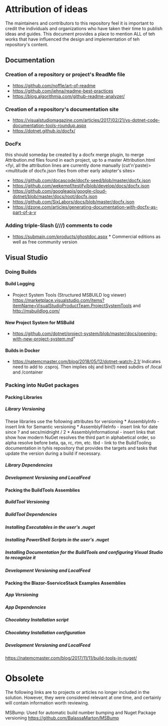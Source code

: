 
# Attribution of ideas
The maintainers and contributors to this repository feel it is important to credit the individuals and organizations who have taken their time to publish ideas and guides. This document provides a place to mention ALL of teh works that have influenced the design and implementation of teh repository's content.

## Documentation
### Creation of a repository or project's ReadMe file
  * https://github.com/noffle/art-of-readme
  * https://github.com/jehna/readme-best-practices
  * https://blog.algorithmia.com/github-readme-analyzer/
### Creation of a repository's documentation site
  * https://visualstudiomagazine.com/articles/2017/02/21/vs-dotnet-code-documentation-tools-roundup.aspx
  * https://dotnet.github.io/docfx/
### DocFx
<tbd> this should someday be created by a docfx merge plugin, to merge Attribution.md files found in each project, up to a master Attribution.html
<fyi, all the attribution lines are currently done manually (cut'n'paste)>
<multitude of docfx.json files from other early adopter's sites>
  * https://github.com/docascode/docfx-seed/blob/master/docfx.json
  * https://github.com/wekempf/testify/blob/develop/docs/docfx.json
  * https://github.com/googleapis/google-cloud-dotnet/blob/master/docs/root/docfx.json
  * https://github.com/SixLabors/docs/blob/master/docfx.json
  * https://dzone.com/articles/generating-documentation-with-docfx-as-part-of-a-v
### Adding triple-Slash \(///) comments to code
  * https://submain.com/products/ghostdoc.aspx * Commercial editions as well as free community version


## Visual Studio
###  Doing Builds 
#### Build Logging
  * Project System Tools (Structured MSBUILD log viewer) https://marketplace.visualstudio.com/items?itemName=VisualStudioProductTeam.ProjectSystemTools and http://msbuildlog.com/
#### New Project System for MSBuild
  * https://github.com/dotnet/project-system/blob/master/docs/opening-with-new-project-system.md"

#### Builds in Docker
  * https://natemcmaster.com/blog/2018/05/12/dotnet-watch-2.1/ Indicates need to add to .csproj. Then implies obj and bin(!) need subdirs of /local and /container

### Packing into NuGet packages
#### Packing Libraries
##### Library Versioning
These libraries use the following attributes for versioning
    * AssemblyInfo - <tbd> insert link for Semantic versioning
    * AssemblyFileInfo - <tbd> insert link for date since ? and secs/midnight / 2
    * AssemblyInformational - <tbd> insert links that show how modern NuGet resolves the third part in alphabetical order, so alpha resolve before beta, qa, rc, rtm, etc. tbd - link to the BuildTooling documentation in tyhis repository that provides the targets and tasks that update the version during a build if necessary.
##### Library Dependencies
##### Development Versioning and LocalFeed

#### Packing the BuildTools Assemblies
##### BuildTool Versioning
##### BuildTool Dependencies
##### Installing Executables in the user's .nuget
##### Installing PowerShell Scripts in the user's .nuget
##### Installing Documentation for the BuildTools and configuring Visual Studio to recognize it
##### Development Versioning and LocalFeed

#### Packing the Blazor-SserviceStack Examples Assemblies
##### App Versioning
##### App Dependencies
##### Chocolatey Installation script
##### Chocolatey Installation configuration
##### Development Versioning and LocalFeed

https://natemcmaster.com/blog/2017/11/11/build-tools-in-nuget/

# Obsolete
The following links are to projects or articles no longer included in the solution. However, they were considered relevant at one time, and certainly will contain information worth reviewing.

MSBump: Used for automatic build number bumping and Nuget Package versioning https://github.com/BalassaMarton/MSBump
